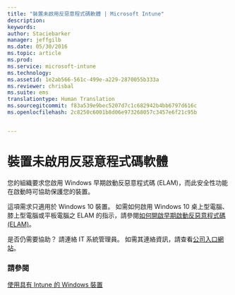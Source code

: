 ```yaml
---
title: "裝置未啟用反惡意程式碼軟體 | Microsoft Intune"
description: 
keywords: 
author: Staciebarker
manager: jeffgilb
ms.date: 05/30/2016
ms.topic: article
ms.prod: 
ms.service: microsoft-intune
ms.technology: 
ms.assetid: 1e2ab566-561c-499e-a229-2870055b333a
ms.reviewer: chrisbal
ms.suite: ems
translationtype: Human Translation
ms.sourcegitcommit: f83a539e9bec5207d7c1c682942b4bb6797d616c
ms.openlocfilehash: 2c8250c6001b8d06e973268057c3457e6f21c95b


---
```



# 裝置未啟用反惡意程式碼軟體

您的組織要求您啟用 Windows 早期啟動反惡意程式碼 (ELAM)，而此安全性功能在啟動時可協助保護您的裝置。 

這項需求只適用於 Windows 10 裝置。 如需如何啟用 Windows 10 桌上型電腦、膝上型電腦或平板電腦之 ELAM 的指示，請參閱[如何開啟早期啟動反惡意程式碼 (ELAM)](https://gallery.technet.microsoft.com/How-to-turn-on-Early-84552ec5)。

是否仍需要協助？ 請連絡 IT 系統管理員。 如需其連絡資訊，請查看[公司入口網站](http://portal.manage.microsoft.com)。

### 請參閱
[使用具有 Intune 的 Windows 裝置](using-your-windows-device-with-intune.md)


<!--HONumber=Jun16_HO4-->


